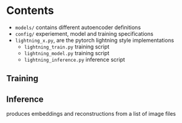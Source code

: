 # Contents

- `models/` contains different autoencoder definitions
- `config/` experiement, model and training specifications
- `lightning_x.py`, are the pytorch lightning style implementations
  - `lightning_train.py` training script
  - `lightning_model.py` training script
  - `lightning_inference.py` inference script

## Training

## Inference
produces embeddings and reconstructions from a list of image files
